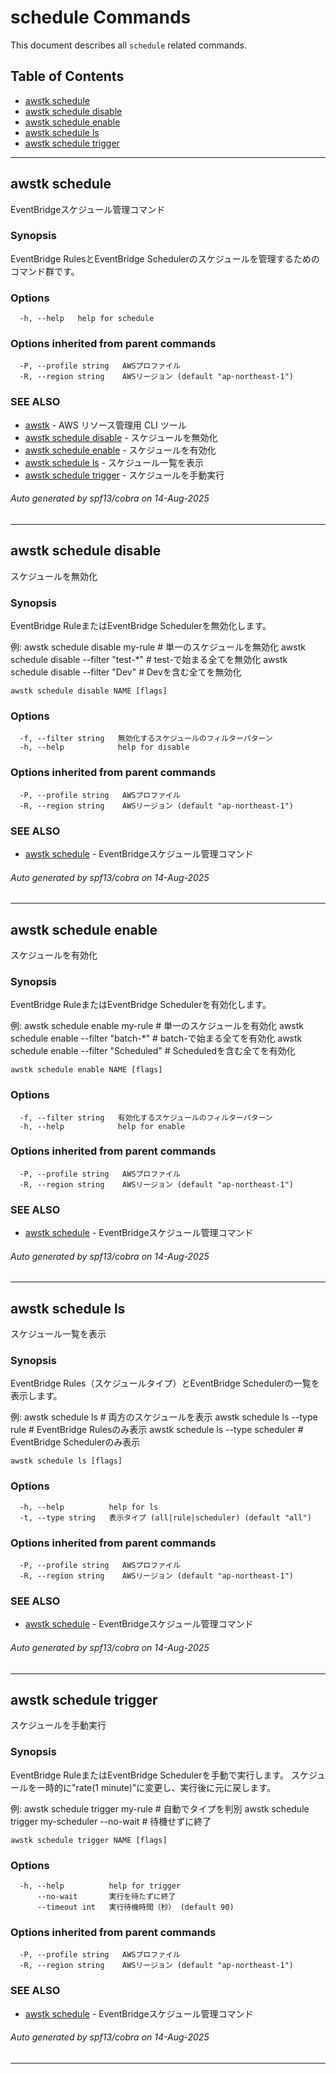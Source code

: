 # schedule Commands

This document describes all `schedule` related commands.

## Table of Contents

- [awstk schedule](#awstk-schedule)
- [awstk schedule disable](#awstk-schedule-disable)
- [awstk schedule enable](#awstk-schedule-enable)
- [awstk schedule ls](#awstk-schedule-ls)
- [awstk schedule trigger](#awstk-schedule-trigger)

---

## awstk schedule

EventBridgeスケジュール管理コマンド

### Synopsis

EventBridge RulesとEventBridge Schedulerのスケジュールを管理するためのコマンド群です。

### Options

```
  -h, --help   help for schedule
```

### Options inherited from parent commands

```
  -P, --profile string   AWSプロファイル
  -R, --region string    AWSリージョン (default "ap-northeast-1")
```

### SEE ALSO

* [awstk](README.md)	 - AWS リソース管理用 CLI ツール
* [awstk schedule disable](schedule.md#awstk-schedule-disable)	 - スケジュールを無効化
* [awstk schedule enable](schedule.md#awstk-schedule-enable)	 - スケジュールを有効化
* [awstk schedule ls](schedule.md#awstk-schedule-ls)	 - スケジュール一覧を表示
* [awstk schedule trigger](schedule.md#awstk-schedule-trigger)	 - スケジュールを手動実行

###### Auto generated by spf13/cobra on 14-Aug-2025

---

## awstk schedule disable

スケジュールを無効化

### Synopsis

EventBridge RuleまたはEventBridge Schedulerを無効化します。

例:
  awstk schedule disable my-rule               # 単一のスケジュールを無効化
  awstk schedule disable --filter "test-*"     # test-で始まる全てを無効化
  awstk schedule disable --filter "Dev"        # Devを含む全てを無効化

```
awstk schedule disable NAME [flags]
```

### Options

```
  -f, --filter string   無効化するスケジュールのフィルターパターン
  -h, --help            help for disable
```

### Options inherited from parent commands

```
  -P, --profile string   AWSプロファイル
  -R, --region string    AWSリージョン (default "ap-northeast-1")
```

### SEE ALSO

* [awstk schedule](schedule.md)	 - EventBridgeスケジュール管理コマンド

###### Auto generated by spf13/cobra on 14-Aug-2025

---

## awstk schedule enable

スケジュールを有効化

### Synopsis

EventBridge RuleまたはEventBridge Schedulerを有効化します。

例:
  awstk schedule enable my-rule                # 単一のスケジュールを有効化
  awstk schedule enable --filter "batch-*"     # batch-で始まる全てを有効化
  awstk schedule enable --filter "Scheduled"   # Scheduledを含む全てを有効化

```
awstk schedule enable NAME [flags]
```

### Options

```
  -f, --filter string   有効化するスケジュールのフィルターパターン
  -h, --help            help for enable
```

### Options inherited from parent commands

```
  -P, --profile string   AWSプロファイル
  -R, --region string    AWSリージョン (default "ap-northeast-1")
```

### SEE ALSO

* [awstk schedule](schedule.md)	 - EventBridgeスケジュール管理コマンド

###### Auto generated by spf13/cobra on 14-Aug-2025

---

## awstk schedule ls

スケジュール一覧を表示

### Synopsis

EventBridge Rules（スケジュールタイプ）とEventBridge Schedulerの一覧を表示します。

例:
  awstk schedule ls                    # 両方のスケジュールを表示
  awstk schedule ls --type rule       # EventBridge Rulesのみ表示
  awstk schedule ls --type scheduler  # EventBridge Schedulerのみ表示

```
awstk schedule ls [flags]
```

### Options

```
  -h, --help          help for ls
  -t, --type string   表示タイプ (all|rule|scheduler) (default "all")
```

### Options inherited from parent commands

```
  -P, --profile string   AWSプロファイル
  -R, --region string    AWSリージョン (default "ap-northeast-1")
```

### SEE ALSO

* [awstk schedule](schedule.md)	 - EventBridgeスケジュール管理コマンド

###### Auto generated by spf13/cobra on 14-Aug-2025

---

## awstk schedule trigger

スケジュールを手動実行

### Synopsis

EventBridge RuleまたはEventBridge Schedulerを手動で実行します。
スケジュールを一時的に"rate(1 minute)"に変更し、実行後に元に戻します。

例:
  awstk schedule trigger my-rule              # 自動でタイプを判別
  awstk schedule trigger my-scheduler --no-wait # 待機せずに終了

```
awstk schedule trigger NAME [flags]
```

### Options

```
  -h, --help          help for trigger
      --no-wait       実行を待たずに終了
      --timeout int   実行待機時間（秒） (default 90)
```

### Options inherited from parent commands

```
  -P, --profile string   AWSプロファイル
  -R, --region string    AWSリージョン (default "ap-northeast-1")
```

### SEE ALSO

* [awstk schedule](schedule.md)	 - EventBridgeスケジュール管理コマンド

###### Auto generated by spf13/cobra on 14-Aug-2025

---

